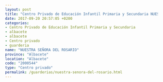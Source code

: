 ```yaml
---
layout: post
title: "Centro Privado de Educación Infantil Primaria y Secundaria NUESTRA SEÑORA DEL ROSARIO"
date: 2017-09-20 20:57:05 +0200
categories:
- Centro Privado de Educación Infantil Primaria y Secundaria
- albacete
- albacete
- Centro privado
- guarderia
name: "NUESTRA SEÑORA DEL ROSARIO"
province: "Albacete"
location: "Albacete"
code: "2000544"
type: "Centro privado"
permalink: /guarderias/nuestra-senora-del-rosario.html
---
```

